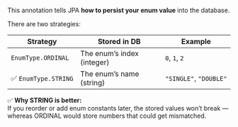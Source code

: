 
This annotation tells JPA **how to persist your enum value** into the database.

There are two strategies:

|Strategy|Stored in DB|Example|
|---|---|---|
|`EnumType.ORDINAL`|The enum’s index (integer)|`0`, `1`, `2`|
|✅ `EnumType.STRING`|The enum’s name (string)|`"SINGLE"`, `"DOUBLE"`|

✅ **Why STRING is better:**  
If you reorder or add enum constants later, the stored values won’t break — whereas ORDINAL would store numbers that could get mismatched.